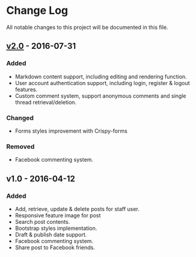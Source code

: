 # Change Log
All notable changes to this project will be documented in this file.

## [v2.0] - 2016-07-31
### Added
- Markdown content support, including editing and rendering function.
- User account authentication support, including login, register & logout features.
- Custom comment system, support anonymous comments and single thread retrieval/deletion.

### Changed
- Forms styles improvement with Crispy-forms

### Removed
- Facebook commenting system.

## v1.0 - 2016-04-12
### Added
- Add, retrieve, update & delete posts for staff user.
- Responsive feature image for post
- Search post contents.
- Bootstrap styles implementation.
- Draft & publish date support.
- Facebook commenting system.
- Share post to Facebook friends.

[v2.0]: https://github.com/loafbaker/django_blog/compare/v1.0...v2.0